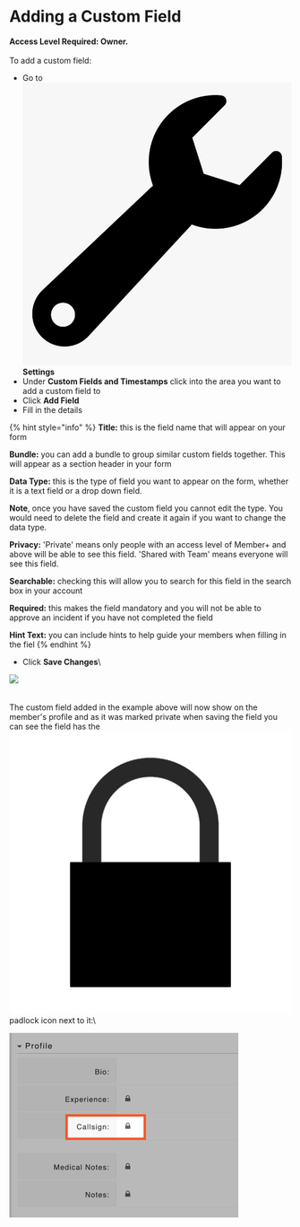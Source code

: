 # Adding a Custom Field

**Access Level Required: Owner.**\
\
To add a custom field:

* Go to <img src="../../.gitbook/assets/wrench.png" alt="" data-size="line"> **Settings**
* Under **Custom Fields and Timestamps** click into the area you want to add a custom field to
* Click **Add Field**
* Fill in the details

{% hint style="info" %}
**Title:** this is the field name that will appear on your form&#x20;

**Bundle:** you can add a bundle to group similar custom fields together. This will appear as a section header in your form&#x20;

**Data Type:** this is the type of field you want to appear on the form, whether it is a text field or a drop down field.&#x20;

**Note**, once you have saved the custom field you cannot edit the type. You would need to delete the field and create it again if you want to change the data type.&#x20;

**Privacy:** 'Private' means only people with an access level of Member+ and above will be able to see this field. 'Shared with Team' means everyone will see this field.&#x20;

**Searchable:** checking this will allow you to search for this field in the search box in your account&#x20;

**Required:** this makes the field mandatory and you will not be able to approve an incident if you have not completed the field&#x20;

**Hint Text:** you can include hints to help guide your members when filling in the fiel
{% endhint %}

* Click **Save Changes**\


![](<../../.gitbook/assets/adding a custom field.gif>)

\
The custom field added in the example above will now show on the member's profile and as it was marked private when saving the field you can see the field has the <img src="../../.gitbook/assets/padlock icon.png" alt="" data-size="line"> padlock icon next to it:\


![](<../../.gitbook/assets/adding a custom field 2.png>)
